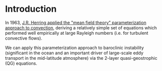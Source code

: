 # Introduction

In 1963, [J.R. Herring applied the "mean field theory" parameterization approach to convection](https://pubs.giss.nasa.gov/docs/1963/1963_Herring_1.pdf), deriving a relatively simple set of equations which performed well empirically at large Rayleigh numbers (i.e. for turbulent convective flows).

We can apply this parameterization approach to baroclinic instability (significant in the ocean and an important driver of large-scale eddy transport in the mid-latitude atmosphere) via the 2-layer quasi-geostrophic (QG) equations.
